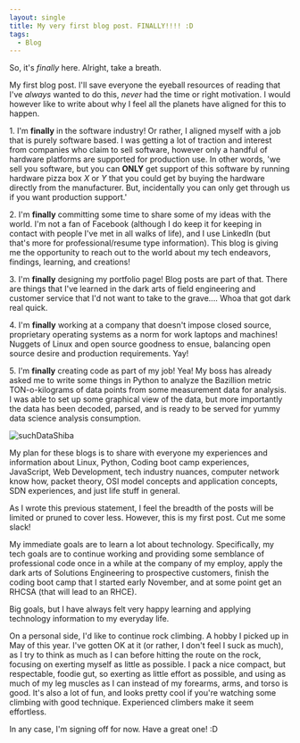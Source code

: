 ```yaml
---
layout: single
title: My very first blog post. FINALLY!!!! :D
tags:
  - Blog
---
```


So, it's *finally* here. Alright, take a breath.

My first blog post. I'll save everyone the eyeball resources of reading that I've *always* wanted to do this, *never* had the time or right motivation. I would however like to write about why I feel all the planets have aligned for this to happen.

1.&nbsp;I'm **finally** in the software industry! Or rather, I aligned myself with a job that is purely software based. I was getting a lot of traction and interest from companies who claim to sell software, however only a handful of hardware platforms are supported for production use. In other words, 'we sell you software, but you can **ONLY** get support of this software by running hardware pizza box *X* or *Y* that you could get by buying the hardware directly from the manufacturer. But, incidentally you can only get through us if you want production support.'

2.&nbsp;I'm **finally** committing some time to share some of my ideas with the world. I'm not a fan of Facebook (although I do keep it for keeping in contact with people I've met in all walks of life), and I use LinkedIn (but that's more for professional/resume type information). This blog is giving me the opportunity to reach out to the world about my tech endeavors, findings, learning, and creations!

3.&nbsp;I'm **finally** designing my portfolio page! Blog posts are part of that. There are things that I've learned in the dark arts of field engineering and customer service that I'd not want to take to the grave.... Whoa that got dark real quick.

4.&nbsp;I'm **finally** working at a company that doesn't impose closed source, proprietary operating systems as a norm for work laptops and machines! Nuggets of Linux and open source goodness to ensue, balancing open source desire and production requirements. Yay!

5.&nbsp;I'm **finally** creating code as part of my job! Yea! My boss has already asked me to write some things in Python to analyze the Bazillion metric TON-o-kilograms of data points from some measurement data for analysis. I was able to set up some graphical view of the data, but more importantly the data has been decoded, parsed, and is ready to be served for yummy data science analysis consumption.

![suchDataShiba](https://cdn.meme.am/cache/instances/folder181/500x/74057181.jpg)

My plan for these blogs is to share with everyone my experiences and information about Linux, Python, Coding boot camp experiences, JavaScript, Web Development, tech industry nuances, computer network know how, packet theory, OSI model concepts and application concepts, SDN experiences, and just life stuff in general.

As I wrote this previous statement, I feel the breadth of the posts will be limited or pruned to cover less. However, this is my first post. Cut me some slack!

My immediate goals are to learn a lot about technology. Specifically, my tech goals are to continue working and providing some semblance of professional code once in a while at the company of my employ, apply the dark arts of Solutions Engineering to prospective customers, finish the coding boot camp that I started early November, and at some point get an RHCSA (that will lead to an RHCE).

Big goals, but I have always felt very happy learning and applying technology information to my everyday life.

On a personal side, I'd like to continue rock climbing. A hobby I picked up in May of this year. I've gotten OK at it (or rather, I don't feel I suck as much), as I try to think as much as I can before hitting the route on the rock, focusing on exerting myself as little as possible. I pack a nice compact, but respectable, foodie gut, so exerting as little effort as possible, and using as much of my leg muscles as I can instead of my forearms, arms, and torso is good. It's also a lot of fun, and looks pretty cool if you're watching some climbing with good technique. Experienced climbers make it seem effortless.

In any case, I'm signing off for now. Have a great one! :D
